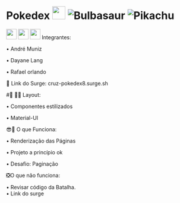 # Pokedex  <img src='https://upload.wikimedia.org/wikipedia/commons/thumb/5/53/Pok%C3%A9_Ball_icon.svg/1026px-Pok%C3%A9_Ball_icon.svg.png' width='35px'/> <img alt='Bulbasaur' src='https://github.com/TheArtificial/pokemon-icons/blob/master/_icons/PNG/1x/001-bulbasaur-shiny.png?raw=true'/> <img alt='Pikachu' src='https://github.com/TheArtificial/pokemon-icons/blob/master/_icons/PNG/1x/025-pikachu.png?raw=true' />

<img src='https://user-images.githubusercontent.com/77943169/116021742-2632ea00-a61f-11eb-94a5-cc82b5bdb9c7.png' width='28px'/>  <img src='https://user-images.githubusercontent.com/77943169/116022348-68106000-a620-11eb-939d-9867e33dd98c.png' width='28px' />  <img src= 'https://user-images.githubusercontent.com/77943169/116022046-ce48b300-a61f-11eb-8258-bd656dd6ebe3.png' width='28px' />
Integrantes:

•	André Muniz

•	Dayane Lang

•	Rafael orlando


🔗 Link do Surge: cruz-pokedex8.surge.sh


#🎨 🧑‍🎨 Layout:

•	Componentes estilizados

•	Material-UI

😎🌟 O que Funciona:

•	Renderização das Páginas

•	Projeto a princípio ok

•	Desafio: Paginação

❎O que não funciona:

•	Revisar código da Batalha.	
•	Link do surge 

